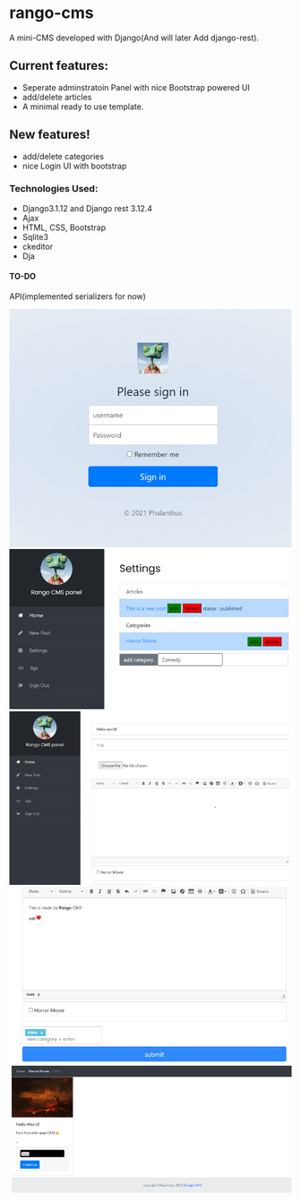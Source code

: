 # rango-cms

A mini-CMS developed with Django(And will later Add django-rest).

## Current features:
- Seperate adminstratoin Panel with nice Bootstrap powered UI
- add/delete articles
- A minimal ready to use template.
## New features!
- add/delete categories
- nice Login UI with bootstrap

### Technologies Used:
- Django3.1.12 and Django rest 3.12.4
- Ajax
- HTML, CSS, Bootstrap
- Sqlite3
- ckeditor
- Dja

#### TO-DO
API(implemented serializers for now)


![login](/screenshots/login.jpg?raw=true)
![panel](/screenshots/panel.png?raw=true)
![panel](/screenshots/panel2.png?raw=true)
![panel](/screenshots/panel3.png?raw=true)
![panel](/screenshots/post.png?raw=true)


